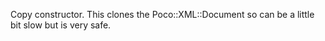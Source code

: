 Copy constructor. This clones the Poco::XML::Document so can be a little bit slow but is very safe.
